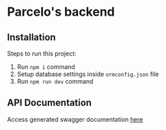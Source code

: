 # Parcelo's backend

## Installation
Steps to run this project:

1. Run `npm i` command
2. Setup database settings inside `ormconfig.json` file
3. Run `npm run dev` command

## API Documentation
Access generated swagger documentation [here](http://localhost:3000/documentation)
